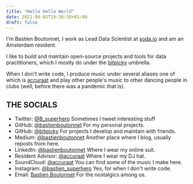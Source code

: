 ```yaml
---
title: "Hello Hello World"
date: 2021-04-01T19:36:58+01:00
draft: false
---
```


I'm Bastien Boutonnet, I work as Lead Data Scientist at [soda.io](https://www.soda.io/) and am an Amsterdam resident.

I like to build and maintain open-source projects and tools for data practitioners, which I mostly do under the [bitpicky](http://github.com/bitpicky) umbrella.

When I don't write code, I produce music under several aliases one of which is [accuraat](http://accuraatmusic.nl/) and play other people's music to other dancing people in clubs (well, before there was a pandemic that is).

## THE SOCIALS

- Twitter: [@B_superhero](https://twitter.com/B_superhero) Sometimes I tweet interesting stuff
- GitHub: [@bastienboutonnet](http://github.com/bastienboutonnet) For my personal projects.
- GitHub: [@bitpicky](http://github.com/bitpicky) For projects I develop and maintain with friends.
- Medium: [@bastienboutonnet](https://medium.com/@bastienboutonnet) Another place where I blog, usually reposts from here.
- LinkedIn: [@bastienboutonnet](https://www.linkedin.com/in/bastienboutonnet/) Where I wear my online suit.
- Resident Advisor: [@accuraat](https://ra.co/dj/accuraat) Where I wear my DJ hat.
- SoundCloud: [@accuraat](https://soundcloud.com/accuraat) You can find some of the music I make here.
- Instagram: [@bastien_superhero](https://www.instagram.com/bastien_superhero/) Yes, for when I don't write code.
- Email: [Bastien Boutonnet](mailto:hello@bastienboutonnet.com) For the nostalgics among us.
